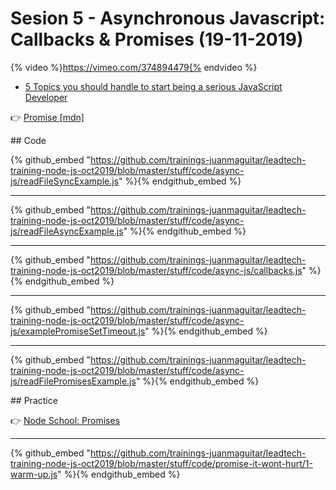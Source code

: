 # Sesion 5 - Asynchronous Javascript: Callbacks & Promises (19-11-2019) 

{% video %}https://vimeo.com/374894479{% endvideo %}

- [5 Topics you should handle to start being a serious JavaScript Developer](https://www.codementor.io/juanmagarrido/5-topics-you-should-handle-to-start-being-a-serious-javascript-developer-j2xw5m628)

👉 [Promise [mdn]](https://developer.mozilla.org/en-US/docs/Web/JavaScript/Reference/Global_Objects/Promise)

## Code 

{% github_embed "https://github.com/trainings-juanmaguitar/leadtech-training-node-js-oct2019/blob/master/stuff/code/async-js/readFileSyncExample.js" %}{% endgithub_embed %}

---

{% github_embed "https://github.com/trainings-juanmaguitar/leadtech-training-node-js-oct2019/blob/master/stuff/code/async-js/readFileAsyncExample.js" %}{% endgithub_embed %}

---

{% github_embed "https://github.com/trainings-juanmaguitar/leadtech-training-node-js-oct2019/blob/master/stuff/code/async-js/callbacks.js" %}{% endgithub_embed %}

---

{% github_embed "https://github.com/trainings-juanmaguitar/leadtech-training-node-js-oct2019/blob/master/stuff/code/async-js/examplePromiseSetTimeout.js" %}{% endgithub_embed %}

---

{% github_embed "https://github.com/trainings-juanmaguitar/leadtech-training-node-js-oct2019/blob/master/stuff/code/async-js/readFilePromisesExample.js" %}{% endgithub_embed %}


## Practice

👉 [Node School: Promises](https://github.com/stevekane/promise-it-wont-hurt)

---

{% github_embed "https://github.com/trainings-juanmaguitar/leadtech-training-node-js-oct2019/blob/master/stuff/code/promise-it-wont-hurt/1-warm-up.js" %}{% endgithub_embed %}


